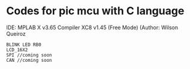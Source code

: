 # Codes for pic mcu with C language
IDE: MPLAB X v3.65 Compiler XC8 v1.45 (Free Mode) (Author: Wilson Queiroz
    
    BLINK LED RB0
    LCD_16X2
    SPI //coming soon
    CAN //coming soon
